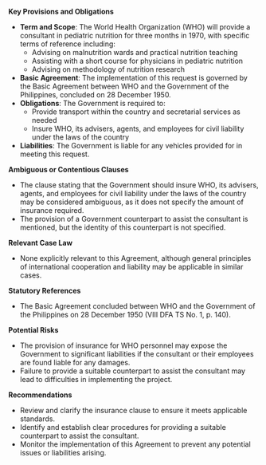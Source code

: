 **Key Provisions and Obligations**

* **Term and Scope**: The World Health Organization (WHO) will provide a consultant in pediatric nutrition for three months in 1970, with specific terms of reference including:
	+ Advising on malnutrition wards and practical nutrition teaching
	+ Assisting with a short course for physicians in pediatric nutrition
	+ Advising on methodology of nutrition research
* **Basic Agreement**: The implementation of this request is governed by the Basic Agreement between WHO and the Government of the Philippines, concluded on 28 December 1950.
* **Obligations**: The Government is required to:
	+ Provide transport within the country and secretarial services as needed
	+ Insure WHO, its advisers, agents, and employees for civil liability under the laws of the country
* **Liabilities**: The Government is liable for any vehicles provided for in meeting this request.

**Ambiguous or Contentious Clauses**

* The clause stating that the Government should insure WHO, its advisers, agents, and employees for civil liability under the laws of the country may be considered ambiguous, as it does not specify the amount of insurance required.
* The provision of a Government counterpart to assist the consultant is mentioned, but the identity of this counterpart is not specified.

**Relevant Case Law**

* None explicitly relevant to this Agreement, although general principles of international cooperation and liability may be applicable in similar cases.

**Statutory References**

* The Basic Agreement concluded between WHO and the Government of the Philippines on 28 December 1950 (VIII DFA TS No. 1, p. 140).

**Potential Risks**

* The provision of insurance for WHO personnel may expose the Government to significant liabilities if the consultant or their employees are found liable for any damages.
* Failure to provide a suitable counterpart to assist the consultant may lead to difficulties in implementing the project.

**Recommendations**

* Review and clarify the insurance clause to ensure it meets applicable standards.
* Identify and establish clear procedures for providing a suitable counterpart to assist the consultant.
* Monitor the implementation of this Agreement to prevent any potential issues or liabilities arising.
